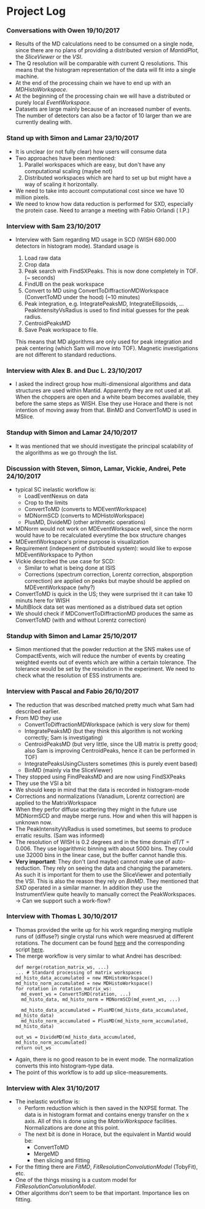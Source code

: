 # Project Log

### Conversations with Owen 19/10/2017
* Results of the MD calculations need to be consumed on a single node, since
  there are no plans of providing a distributed version of *MantidPlot*,
  the *SliceViewer* or the *VSI*.
* The Q resolution will be comparable with current Q resolutions. This means
  that the histogram representation of the data will fit into a single machine.
* At the end of the processing chain we have to end up with an *MDHistoWorkspace*.
* At the beginning of the processing chain we will have a distributed or
  purely local *EventWorkspace*.
* Datasets are large mainly because of an increased number of events. The number
  of detectors can also be a factor of 10 larger than we are currently dealing
  with.


### Stand up with Simon and Lamar 23/10/2017
* It is unclear (or not fully clear) how users will consume data
* Two approaches have been mentioned:
  1. Parallel workspaces which are easy, but don't have any computational scaling (maybe not)
  1. Distributed workspaces which are hard to set up but might have a way of scaling it horizontally.
* We need to take into account computational cost since we have 10 million pixels.
* We need to know how data reduction is performed for SXD, especially the protein case. Need to arrange a meeting with Fabio Orlandi ( I.P.)


### Interview with Sam 23/10/2017
* Interview with Sam regarding MD usage in SCD (WISH 680.000 detectors in histogram mode). Standard usage is
  1. Load raw data
  1. Crop data
  1. Peak search with FindSXPeaks. This is now done completely in TOF. (~ seconds)
  1. FindUB on the peak workspace
  1. Convert to MD using ConvertToDiffractionMDWorkspace (ConvertToMD under the hood) (~10 minutes)
  1. Peak integration, e.g. IntegratePeaksMD, IntegrateEllipsoids, ... PeakIntensityVsRadius is used to find initial guesses for the
  peak radius.
  1. CentroidPeaksMD
  1. Save Peak workspace to file.

  This means that MD algorithms are only used for peak integration and peak centering (which
  Sam will move into TOF). Magnetic investigations are not different to standard reductions.

### Interview with Alex B. and Duc L. 23/10/2017
* I asked the indirect group how multi-dimensional algorithms and data structures are
used within Mantid. Apparently they are not used at all. When the choppers are open and
a white beam becomes available, they before the same steps as WISH. Else they use Horace and
there is not intention of moving away from that. BinMD and ConvertToMD is used in MSlice.

### Standup with Simon and Lamar 24/10/2017
* It was mentioned that we should investigate the principal scalability of the algorithms
  as we go through the list.

### Discussion with Steven, Simon, Lamar, Vickie, Andrei, Pete 24/10/2017
* typical SC inelastic workflow is:
  * LoadEventNexus on data
  * Crop to the limits
  * ConvertToMD (converts to MDEventWorkspace)
  * MDNormSCD (converts to MDHistoWorkspace)
  * PlusMD, DivideMD (other arithmetic operations)
* MDNorm would not work on MDEventWorkspace well, since the norm would have to
be recalculated everytime the box structure changes
* MDEventWorkspace's prime purpose is visualization
* Requirement (indepenent of distributed system): would like to expose MDEventWorkspace to Python
* Vickie described the use case for SCD:
  * Similar to what is being done at ISIS
  * Corrections (spectrum correction, Lorentz correction, absporption correction) are applied on peaks but maybe should be applied on MDEventWorkspace (why?)
* ConvertToMD is quick in the US; they were surprised tht it can take 10 minuts here for WISH
* MultiBlock data set was mentioned as a distribued data set option
* We should check if MDConvertToDiffractionMD produces the same as ConvertToMD (with and without Lorentz correction)

### Standup with Simon and Lamar 25/10/2017
* Simon mentioned that the powder reduction at the SNS makes use of CompactEvents,
  wich will reduce the number of events by creating weighted events out of events
  which are within a certain tolerance. The tolerance would be set by the resolution
  in the experiment. We need to check what the resolution of ESS instruments are.

### Interview with Pascal and Fabio 26/10/2017
* The reduction that was described matched pretty much what Sam had described earlier.
* From MD they use
  * ConvertToDiffractionMDWorkspace (which is very slow for them)
  * IntegratePeaksMD (but they think this algorithm is not working correctly; Sam is investigating)
  * CentroidPeaksMD (but very little, since the UB matrix is pretty good; also Sam is improving CentroidPeaks, hence it can be performed in TOF)
  * IntegratePeaksUsingClusters sometimes (this is purely event based)
  * BinMD (mainly via the SliceViewer)
* They stopped using FindPeaksMD and are now using FindSXPeaks
* They use the VSI a bit
* We should keep in mind that the data is recorded in histogram-mode
* Corrections and normalizations (Vanadium, Lorentz correction) are applied to
  the MatrixWorkspace
* When they perfor diffuse scattering they might in the future use MDNormSCD and maybe merge runs. How and when this will happen is unknown now.
* The PeakIntensityVsRadius is used sometimes, but seems to produce erratic results. (Sam was informed)
* The resolution of WISH is 0.2 degrees and in the time domain dT/T = 0.006. They use logarithmic binning with
  about 5000 bins. They could use 32000 bins in the linear case, but the buffer cannot handle this.
* **Very important**: They don't (and maybe) cannot make use of auto-reduction. They rely on seeing the data and
changing the parameters. As such it is important for them to use the SliceViewer and potentially the VSI. This is also
the reason they rely on *BinMD*. They mentioned that *SXD* operated in a similar manner. In addition they use the
InstrumentView quite heavily to manually correct the PeakWorkspaces. -> Can we support such a work-flow?


### Interview with Thomas L 30/10/2017
* Thomas provided the write up for his work regarding merging mutliple runs of
  (diffuse?) single crystal runs which were measrued at different rotations. The
  document can be found [here](https://github.com/mantidproject/documents/blob/alf_auto_alignment/Help/SingleCrystal/ALF%20Auto%20Alignment/ALF-Visualization.md) and the corresponding script [here](https://github.com/mantidproject/scripts/blob/master/development/ALF%20automation%20project/visualization/ALF_VisualizeMerged.py).
* The merge workflow is very similar to what Andrei has described:
  ```
  def merge(rotation_matrix_ws, ...)
  ... # Standard processing of matrix workspaces
  md_histo_data_accumulated = new MDHistoWorkspace()
  md_histo_norm_accumulated = new MDHistoWorkspace()
  for rotation in rotation_matrix_ws:
    md_event_ws = ConvertToMD(rotation, ...)
    md_histo_data, md_histo_norm = MDNormSCD(md_event_ws, ...)

    md_histo_data_accumulated = PlusMD(md_histo_data_accumulated, md_histo_data)
    md_histo_norm_accumulated = PlusMD(md_histo_norm_accumulated, md_histo_data)

  out_ws = DivideMD(md_histo_data_accumulated, md_histo_norm_accumulated)
  return out_ws
  ```
* Again, there is no good reason to be in event mode. The normalization converts
  this into histogram-type data.
* The point of this workflow is to add up slice-measurements.

### Interview with Alex 31/10/2017
* The inelastic workflow is:
  * Perform reduction which is then saved in the NXPSE format. The data is in
    histogram format and contains energy transfer on the x axis. All of this
    is done using the *MatrixWorkspace* facilities. Normalizations are done
    at this point.
  * The next bit is done in Horace, but the equivalent in Mantid would be:
    * ConvertToMD
    * MergeMD
    * then slicing and fitting
* For the fitting there are *FitMD*, *FitResolutionConvolutionModel* (TobyFit), etc.
* One of the things missing is a custom model for *FitResolutionConvolutionModel*.
* Other algorithms don't seem to be that important. Importance lies on fitting.
